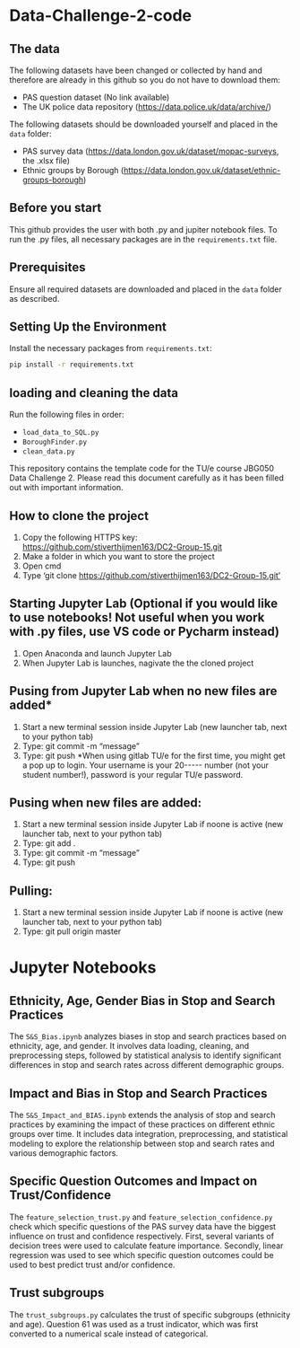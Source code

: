 # Data-Challenge-2-code

## The data
The following datasets have been changed or collected by hand and therefore are already in this github so you do not have to download them:
- PAS question dataset (No link available)
- The UK police data repository (https://data.police.uk/data/archive/)

The following datasets should be downloaded yourself and placed in the `data` folder:
- PAS survey data (https://data.london.gov.uk/dataset/mopac-surveys, the .xlsx file)
- Ethnic groups by Borough (https://data.london.gov.uk/dataset/ethnic-groups-borough)

## Before you start
This github provides the user with both .py and jupiter notebook files. To run the .py files, all necessary packages are in the `requirements.txt` file.

## Prerequisites
Ensure all required datasets are downloaded and placed in the `data` folder as described.

## Setting Up the Environment
Install the necessary packages from `requirements.txt`:
```bash
pip install -r requirements.txt
```

## loading and cleaning the data
Run the following files in order:
- `load_data_to_SQL.py`
- `BoroughFinder.py`
- `clean_data.py`

This repository contains the template code for the TU/e course JBG050 Data Challenge 2.
Please read this document carefully as it has been filled out with important information.

## How to clone the project
1. Copy the following HTTPS key: https://github.com/stiverthijmen163/DC2-Group-15.git
2. Make a folder in which you want to store the project
3. Open cmd
4. Type ‘git clone https://github.com/stiverthijmen163/DC2-Group-15.git’

## Starting Jupyter Lab (Optional if you would like to use notebooks! Not useful when you work with .py files, use VS code or Pycharm instead)
1. Open Anaconda and launch Jupyter Lab
2. When Jupyter Lab is launches, nagivate the the cloned project

## Pusing from Jupyter Lab when no new files are added*
1. Start a new terminal session inside Jupyter Lab (new launcher tab, next to your python tab)
2. Type: git commit -m “message”
3. Type: git push
*When using gitlab TU/e for the first time, you might get a pop up to login. Your username is your 20----- number (not your student number!), password is your regular TU/e password.

## Pusing when new files are added:
1. Start a new terminal session inside Jupyter Lab if noone is active (new launcher tab, next to your python tab)
2. Type: git add .
3. Type: git commit -m “message”
4. Type: git push

## Pulling:
1. Start a new terminal session inside Jupyter Lab if noone is active (new launcher tab, next to your python tab)
2. Type: git pull origin master

# Jupyter Notebooks
## Ethnicity, Age, Gender Bias in Stop and Search Practices
The ```S&S_Bias.ipynb``` analyzes biases in stop and search practices based on ethnicity, age, and gender. It involves data loading, cleaning, and preprocessing steps, followed by statistical analysis to identify significant differences in stop and search rates across different demographic groups.

## Impact and Bias in Stop and Search Practices
The ```S&S_Impact_and_BIAS.ipynb``` extends the analysis of stop and search practices by examining the impact of these practices on different ethnic groups over time. It includes data integration, preprocessing, and statistical modeling to explore the relationship between stop and search rates and various demographic factors.

## Specific Question Outcomes and Impact on Trust/Confidence
The ```feature_selection_trust.py``` and ```feature_selection_confidence.py``` check which specific questions of the PAS survey data have the biggest influence on trust and confidence respectively. First, several variants of decision trees were used to calculate feature importance. Secondly, linear regression was used to see which specific question outcomes could be used to best predict trust and/or confidence.

## Trust subgroups
The ```trust_subgroups.py``` calculates the trust of specific subgroups (ethnicity and age). Question 61 was used as a trust indicator, which was first converted to a numerical scale instead of categorical.
